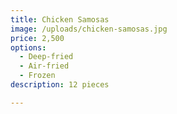 ```yaml
---
title: Chicken Samosas
image: /uploads/chicken-samosas.jpg
price: 2,500
options:
  - Deep-fried
  - Air-fried
  - Frozen
description: 12 pieces

---
```

